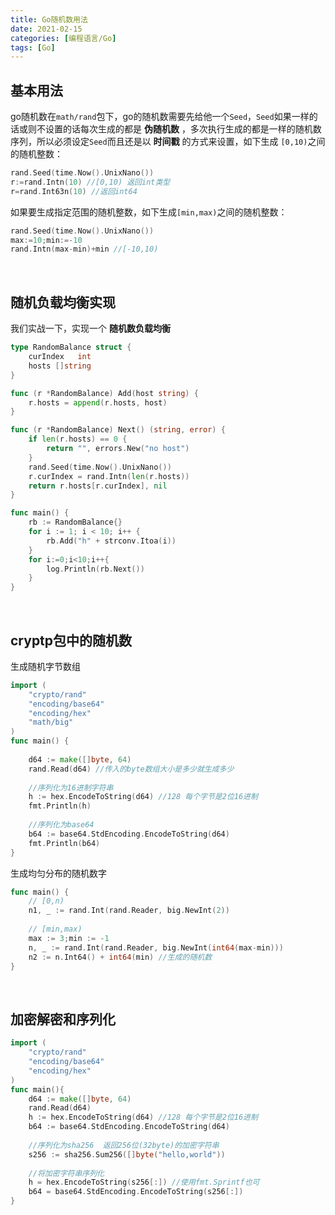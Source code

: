 ```yaml
---
title: Go随机数用法
date: 2021-02-15
categories: [编程语言/Go]
tags: [Go]
---
```


## 基本用法

go随机数在`math/rand`包下，go的随机数需要先给他一个`Seed`，`Seed`如果一样的话或则不设置的话每次生成的都是 **伪随机数** ，多次执行生成的都是一样的随机数序列，所以必须设定`Seed`而且还是以 **时间戳** 的方式来设置，如下生成 `[0,10)`之间的随机整数：

```go
rand.Seed(time.Now().UnixNano())
r:=rand.Intn(10) //[0,10) 返回int类型
r=rand.Int63n(10) //返回int64
```

如果要生成指定范围的随机整数，如下生成`[min,max)`之间的随机整数：

```go
rand.Seed(time.Now().UnixNano())
max:=10;min:=-10
rand.Intn(max-min)+min //[-10,10)
```

​    

## 随机负载均衡实现

我们实战一下，实现一个 **随机数负载均衡**

```go
type RandomBalance struct {
	curIndex   int
	hosts []string
}

func (r *RandomBalance) Add(host string) {
	r.hosts = append(r.hosts, host)
}

func (r *RandomBalance) Next() (string, error) {
	if len(r.hosts) == 0 {
		return "", errors.New("no host")
	}
	rand.Seed(time.Now().UnixNano())
	r.curIndex = rand.Intn(len(r.hosts))
	return r.hosts[r.curIndex], nil
}
```

```go
func main() {
	rb := RandomBalance{}
	for i := 1; i < 10; i++ {
		rb.Add("h" + strconv.Itoa(i))
	}
	for i:=0;i<10;i++{
		log.Println(rb.Next())
	}
}
```

​    

## cryptp包中的随机数

生成随机字节数组

```go
import (
	"crypto/rand"
    "encoding/base64"
	"encoding/hex"
    "math/big"
)
func main() {
	
	d64 := make([]byte, 64)
	rand.Read(d64) //传入的byte数组大小是多少就生成多少
	
    //序列化为16进制字符串
	h := hex.EncodeToString(d64) //128 每个字节是2位16进制
	fmt.Println(h)
	
    //序列化为base64
	b64 := base64.StdEncoding.EncodeToString(d64)
	fmt.Println(b64)
}
```

生成均匀分布的随机数字

```go
func main() {
    // [0,n)
	n1, _ := rand.Int(rand.Reader, big.NewInt(2)) 
    
    // [min,max)
    max := 3;min := -1
	n, _ := rand.Int(rand.Reader, big.NewInt(int64(max-min)))
	n2 := n.Int64() + int64(min) //生成的随机数
}
```

​    

## 加密解密和序列化

```go
import (
	"crypto/rand"
    "encoding/base64"
	"encoding/hex"
)
func main(){
	d64 := make([]byte, 64)
	rand.Read(d64)
	h := hex.EncodeToString(d64) //128 每个字节是2位16进制
	b64 := base64.StdEncoding.EncodeToString(d64)
   
    //序列化为sha256  返回256位(32byte)的加密字符串
	s256 := sha256.Sum256([]byte("hello,world")) 
	
    //将加密字符串序列化
    h = hex.EncodeToString(s256[:]) //使用fmt.Sprintf也可
	b64 = base64.StdEncoding.EncodeToString(s256[:])
}
```